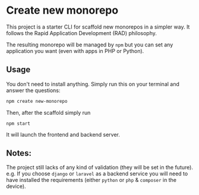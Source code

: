 # Create new monorepo
This project is a starter CLI for scaffold new monorepos in a simpler way. It follows the Rapid Application Development (RAD) philosophy.  

The resulting monorepo will be managed by `npm` but you can set any application you want (even with apps in PHP or Python).

## Usage

You don't need to install anything. 
Simply run this on your terminal and answer the questions: 
```sh
npm create new-monorepo
```

Then, after the scaffold simply run
```
npm start
```
It will launch the frontend and backend server.

## Notes: 
The project still lacks of any kind of validation (they will be set in the future). e.g. If you choose `django` or `laravel` as a backend service you will need to have installed the requirements (either `python` or `php` & `composer` in the device).